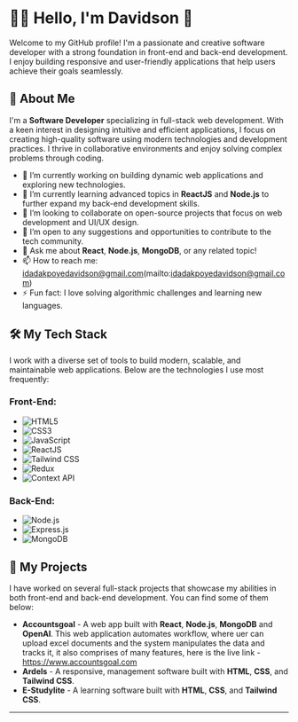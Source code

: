# 👨‍💻 Hello, I'm Davidson 👋

Welcome to my GitHub profile! I'm a passionate and creative software developer with a strong foundation in front-end and back-end development. I enjoy building responsive and user-friendly applications that help users achieve their goals seamlessly.

## 🚀 About Me

I'm a **Software Developer** specializing in full-stack web development. With a keen interest in designing intuitive and efficient applications, I focus on creating high-quality software using modern technologies and development practices. I thrive in collaborative environments and enjoy solving complex problems through coding.

- 🔭 I’m currently working on building dynamic web applications and exploring new technologies.
- 🌱 I’m currently learning advanced topics in **ReactJS** and **Node.js** to further expand my back-end development skills.
- 👯 I’m looking to collaborate on open-source projects that focus on web development and UI/UX design.
- 🤔 I’m open to any suggestions and opportunities to contribute to the tech community.
- 💬 Ask me about **React**, **Node.js**, **MongoDB**, or any related topic!
- 📫 How to reach me: idadakpoyedavidson@gmail.com(mailto:idadakpoyedavidson@gmail.com)
- ⚡ Fun fact: I love solving algorithmic challenges and learning new languages.

## 🛠️ My Tech Stack

I work with a diverse set of tools to build modern, scalable, and maintainable web applications. Below are the technologies I use most frequently:

### Front-End:
- ![HTML5](https://img.shields.io/badge/HTML5-FF7A00?style=for-the-badge&logo=html5&logoColor=white)
- ![CSS3](https://img.shields.io/badge/CSS3-2965F1?style=for-the-badge&logo=css3&logoColor=white)
- ![JavaScript](https://img.shields.io/badge/JavaScript-F7DF1E?style=for-the-badge&logo=javascript&logoColor=black)
- ![ReactJS](https://img.shields.io/badge/ReactJS-61DAFB?style=for-the-badge&logo=react&logoColor=black)
- ![Tailwind CSS](https://img.shields.io/badge/Tailwind%20CSS-06B6D4?style=for-the-badge&logo=tailwindcss&logoColor=white)
- ![Redux](https://img.shields.io/badge/Redux-764ABC?style=for-the-badge&logo=redux&logoColor=white)
- ![Context API](https://img.shields.io/badge/Context%20API-61DAFB?style=for-the-badge&logo=react&logoColor=black)

### Back-End:
- ![Node.js](https://img.shields.io/badge/Node.js-339933?style=for-the-badge&logo=node.js&logoColor=white)
- ![Express.js](https://img.shields.io/badge/Express.js-000000?style=for-the-badge&logo=express&logoColor=white)
- ![MongoDB](https://img.shields.io/badge/MongoDB-47A248?style=for-the-badge&logo=mongodb&logoColor=white)

## 💼 My Projects

I have worked on several full-stack projects that showcase my abilities in both front-end and back-end development. You can find some of them below:

- **Accountsgoal** - A web app built with **React**, **Node.js**,  **MongoDB** and **OpenAI**. This web application automates workflow, where uer can upload excel documents and the system manipulates the data and tracks it, it also comprises of many features, here is the live link - https://www.accountsgoal.com
- **Ardels** - A responsive, management software built with **HTML**, **CSS**, and **Tailwind CSS**.
- **E-Studylite** - A learning software built with **HTML**, **CSS**, and **Tailwind CSS**.




---


<!--
**davebeloved/davebeloved** is a ✨ _special_ ✨ repository because its `README.md` (this file) appears on your GitHub profile.

Here are some ideas to get you started:

- 🔭 I’m currently working on ...
- 🌱 I’m currently learning ...
- 👯 I’m looking to collaborate on ...
- 🤔 I’m looking for help with ...
- 💬 Ask me about ...
- 📫 How to reach me: ...
- 😄 Pronouns: ...
- ⚡ Fun fact: ...
-->
